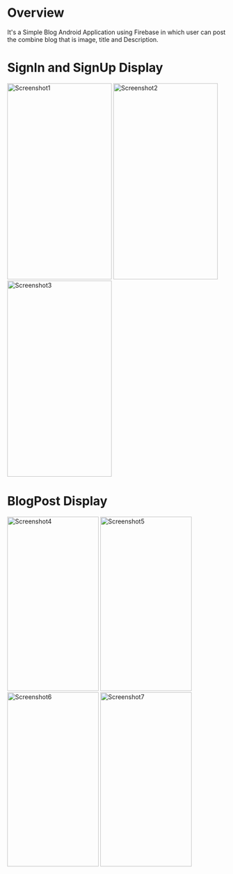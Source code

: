 # Overview

It's a Simple Blog Android Application using Firebase in which user can post the combine blog that is image, title and Description.

# SignIn and SignUp Display

<img src="https://github.com/rajatdb/AndroidBlogApplication/blob/master/Screenshot_20170530_194501.png" alt="Screenshot1" width="240" height="450"> <img src="https://github.com/rajatdb/AndroidBlogApplication/blob/master/Screenshot_20170530_194649.png" alt="Screenshot2" width="240" height="450"> <img src="https://github.com/rajatdb/AndroidBlogApplication/blob/master/Screenshot_20170530_195637.png" alt="Screenshot3" width="240" height="450"> 

# BlogPost Display

<img src="https://github.com/rajatdb/AndroidBlogApplication/blob/master/Screenshot_20170530_195124.png" alt="Screenshot4" width="210" height="400"> <img src="https://github.com/rajatdb/AndroidBlogApplication/blob/master/Screenshot_20170530_195452.png" alt="Screenshot5" width="210" height="400"> <img src="https://github.com/rajatdb/AndroidBlogApplication/blob/master/Screenshot_20170530_200342.png" alt="Screenshot6" width="210" height="400"> <img src="https://github.com/rajatdb/AndroidBlogApplication/blob/master/Screenshot_20170530_195510.png" alt="Screenshot7" width="210" height="400">
